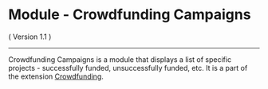 Module - Crowdfunding Campaigns
==========================
( Version 1.1 )
- - -

Crowdfunding Campaigns is a module that displays a list of specific projects - successfully funded, unsuccessfully funded, etc. It is a part of the extension [Crowdfunding](http://itprism.com/free-joomla-extensions/ecommerce-gamification/crowdfunding-collective-raising-capital).
